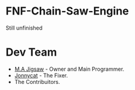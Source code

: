 # FNF-Chain-Saw-Engine

Still unfinished
 
# Dev Team
 - [M.A Jigsaw](https://www.youtube.com/channel/UC2Sk7vtPzOvbVzdVTWrribQ) - Owner and Main Programmer.
 - [Jonnycat](https://www.youtube.com/channel/UCl5FLEH27WMrovjzwVrBcJA) - The Fixer.
 - The Contribuitors.

